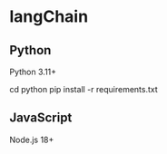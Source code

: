 # langChain

## Python
Python 3.11+

cd python
pip install -r requirements.txt

## JavaScript
Node.js 18+

